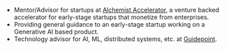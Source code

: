 - Mentor/Advisor for startups at [Alchemist Accelerator](https://www.alchemistaccelerator.com), a venture backed accelerator for early-stage startups that monetize from enterprises.
- Providing general guidance to an early-stage startup working on a Generative AI based product.
- Technology advisor for AI, ML, distributed systems, etc. at [Guidepoint](https://www.guidepoint.com).
